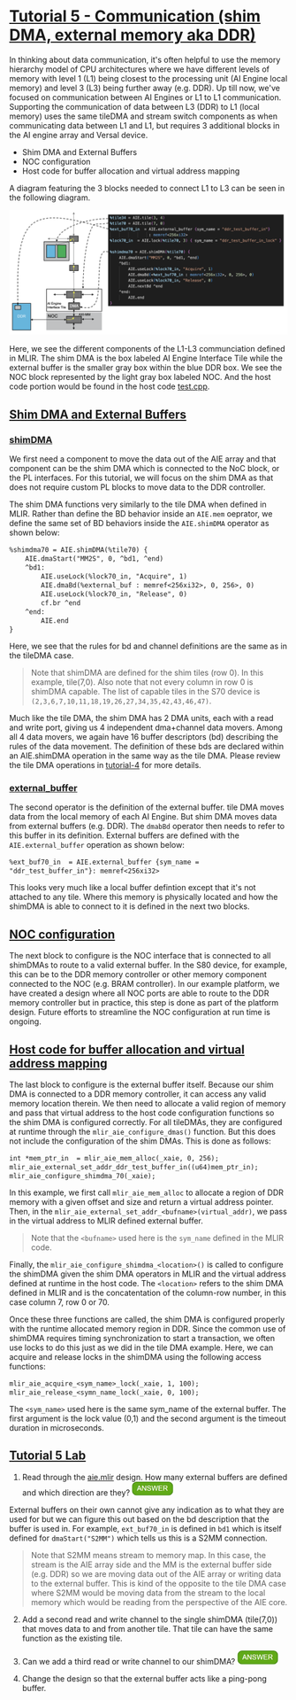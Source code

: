 <!---//===- README.md --------------------------*- Markdown -*-===//
//
// This file is licensed under the Apache License v2.0 with LLVM Exceptions.
// See https://llvm.org/LICENSE.txt for license information.
// SPDX-License-Identifier: Apache-2.0 WITH LLVM-exception
//
// Copyright (C) 2022, Advanced Micro Devices, Inc.
// 
//===----------------------------------------------------------------------===//-->

# <ins>Tutorial 5 - Communication (shim DMA, external memory aka DDR)</ins>

In thinking about data communication, it's often helpful to use the memory hierarchy model of CPU architectures where we have different levels of memory with level 1 (L1) being closest to the processing unit (AI Engine local memory) and level 3 (L3) being further away (e.g. DDR). Up till now, we've focused on communication between AI Engines or L1 to L1 communication. Supporting the communication of data between L3 (DDR) to L1 (local memory) uses the same tileDMA and stream switch components as when communicating data between L1 and L1, but requires 3 additional blocks in the AI engine array and Versal device.

* Shim DMA and External Buffers
* NOC configuration
* Host code for buffer allocation and virtual address mapping

A diagram featuring the 3 blocks needed to connect L1 to L3 can be seen in the following diagram.
<p><img src="../../images/diagram9.png" width="1000"><p>

Here, we see the different components of the L1-L3 communciation defined in MLIR. The shim DMA is the box labeled AI Engine Interface Tile while the external buffer is the smaller gray box within the blue DDR box. We see the NOC block represented by the light gray box labeled NOC. And the host code portion would be found in the host code [test.cpp](./test.cpp).

## <ins>Shim DMA and External Buffers</ins>
### <ins>shimDMA</ins>
We first need a component to move the data out of the AIE array and that component can be the shim DMA which is connected to the NoC block, or the PL interfaces. For this tutorial, we will focus on the shim DMA as that does not require custom PL blocks to move data to the DDR controller.

The shim DMA functions very similarly to the tile DMA when defined in MLIR. Rather than define the BD behavior inside an `AIE.mem` oeprator, we define the same set of BD behaviors inside the `AIE.shimDMA` operator as shown below:
```
%shimdma70 = AIE.shimDMA(%tile70) {
    AIE.dmaStart("MM2S", 0, ^bd1, ^end)
    ^bd1:
        AIE.useLock(%lock70_in, "Acquire", 1)
        AIE.dmaBd(%external_buf : memref<256xi32>, 0, 256>, 0)
        AIE.useLock(%lock70_in, "Release", 0)
        cf.br ^end
    ^end:
        AIE.end
}
```
Here, we see that the rules for bd and channel definitions are the same as in the tileDMA case.
> Note that shimDMA are defined for the shim tiles (row 0). In this example, tile(7,0). Also note that not every column in row 0 is shimDMA capable. The list of capable tiles in the S70 device is `(2,3,6,7,10,11,18,19,26,27,34,35,42,43,46,47)`.

Much like the tile DMA, the shim DMA has 2 DMA units, each with a read and write port, giving us 4 independent dma+channel data movers. Among all 4 data movers, we again have 16 buffer descriptors (bd) describing the rules of the data movement. The definition of these bds are declared within an AIE.shimDMA operation in the same way as the tile DMA. Please review the tile DMA operations in [tutorial-4](../../tutorial-4) for more details.

### <ins>external_buffer</ins>
The second operator is the definition of the external buffer. tile DMA moves data from the local memory of each AI Engine. But shim DMA moves data from external buffers (e.g. DDR). The `dmabBd` operator then needs to refer to this buffer in its definition. External buffers are defined with the `AIE.external_buffer` operation as shown below:
```
%ext_buf70_in  = AIE.external_buffer {sym_name = "ddr_test_buffer_in"}: memref<256xi32>
```
This looks very much like a local buffer defintion except that it's not attached to any tile. Where this memory is physically located and how the shimDMA is able to connect to it is defined in the next two blocks.

## <ins>NOC configuration</ins>

The next block to configure is the NOC interface that is connected to all shimDMAs to route to a valid external buffer. In the S80 device, for example, this can be to the DDR memory controller or other memory component connected to the NOC (e.g. BRAM controller). In our example platform, we have created a design where all NOC ports are able to route to the DDR memory controller but in practice, this step is done as part of the platform design. Future efforts to streamline the NOC configuration at run time is ongoing.

## <ins>Host code for buffer allocation and virtual address mapping</ins>

The last block to configure is the external buffer itself. Because our shim DMA is connected to a DDR memory controller, it can access any valid memory location therein. We then need to allocate a valid region of memory and pass that virtual address to the host code configuration functions so the shim DMA is configured correctly. For all tileDMAs, they are configured at runtime through the `mlir_aie_configure_dmas()` function. But this does not include the configuration of the shim DMAs. This is done as follows:
```
int *mem_ptr_in  = mlir_aie_mem_alloc(_xaie, 0, 256);
mlir_aie_external_set_addr_ddr_test_buffer_in((u64)mem_ptr_in);
mlir_aie_configure_shimdma_70(_xaie);
```
In this example, we first call `mlir_aie_mem_alloc` to allocate a region of DDR memory with a given offset and size and return a virtual address pointer. Then, in the `mlir_aie_external_set_addr_<bufname>(virtual_addr)`, we pass in the virtual address to MLIR defined external buffer. 
> Note that the `<bufname>` used here is the `sym_name` defined in the MLIR code. 

Finally, the `mlir_aie_configure_shimdma_<location>()` is called to configure the shimDMA given the shim DMA operators in MLIR and the virtual address defined at runtime in the host code. The `<location>` refers to the shim DMA defined in MLIR and is the concatentation of the column-row number, in this case column 7, row 0 or 70. 

Once these three functions are called, the shim DMA is configured properly with the runtime allocated memory region in DDR. Since the common use of shimDMA requires timing synchronization to start a transaction, we often use locks to do this just as we did in the tile DMA example. Here, we can acquire and release locks in the shimDMA using the following access functions:
```
mlir_aie_acquire_<sym_name>_lock(_xaie, 1, 100);
mlir_aie_release_<symn_name_lock(_xaie, 0, 100);
```
The `<sym_name>` used here is the same sym_name of the external buffer. The first argument is the lock value (0,1) and the second argument is the timeout duration in microseconds.

## <ins>Tutorial 5 Lab </ins>

1. Read through the [aie.mlir](aie.mlir) design. How many external buffers are defined and which direction are they? <img src="../../images/answer1.jpg" title="2 buffers. ext_buf70_in is for reading (DDR->L1). ext_buf70_out is for writing (L1->DDR)" height=25>

External buffers on their own cannot give any indication as to what they are used for but we can figure this out based on the bd description that the buffer is used in. For example, `ext_buf70_in` is defined in `bd1` which is itself defined for `dmaStart("S2MM")` which tells us this is a S2MM connection. 
> Note that S2MM means stream to memory map. In this case, the stream is the AIE array side and the MM is the external buffer side (e.g. DDR) so we are moving data out of the AIE array or writing data to the external buffer. This is kind of the opposite to the tile DMA case where S2MM would be moving data from the stream to the local memory which would be reading from the perspective of the AIE core.

2. Add a second read and write channel to the single shimDMA (tile(7,0)) that moves data to and from another tile. That tile can have the same function as the existing tile.

3. Can we add a third read or write channel to our shimDMA? <img src="../../images/answer1.jpg" title="No" height=25>

4. Change the design so that the external buffer acts like a ping-pong buffer.

